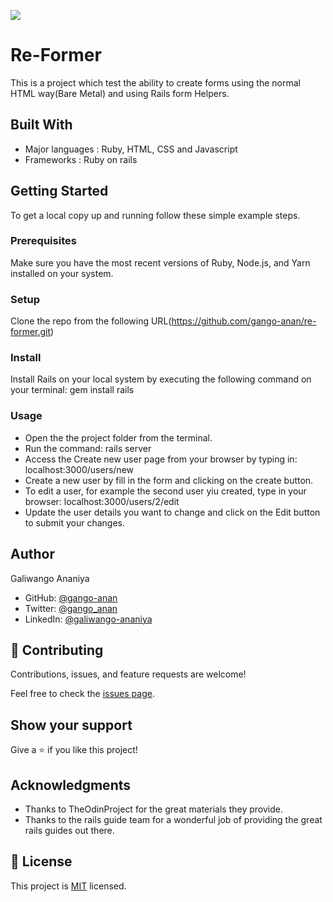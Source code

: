 ![](https://img.shields.io/badge/Microverse-blueviolet)

# Re-Former

This is a project which test the ability to create forms using the normal HTML way(Bare Metal) and using Rails form Helpers.

## Built With

- Major languages : Ruby, HTML, CSS and Javascript
- Frameworks : Ruby on rails

## Getting Started

To get a local copy up and running follow these simple example steps.

### Prerequisites
Make sure you have the most recent versions of Ruby, Node.js, and Yarn installed on your system.

### Setup
Clone the repo from the following URL(https://github.com/gango-anan/re-former.git)
### Install
Install Rails on your local system by executing the following command on your terminal:
gem install rails
### Usage
- Open the the project folder from the terminal.
- Run the command: rails server
- Access the Create new user page from your browser by typing in: localhost:3000/users/new
- Create a new user by fill in the form and clicking on the create button.
- To edit a user, for example the second user yiu created, type in your browser: localhost:3000/users/2/edit
- Update the user details you want to change and click on the Edit button to submit your changes.

## Author

Galiwango Ananiya

- GitHub: [@gango-anan](https://github.com/gango-anan) 
- Twitter: [@gango_anan](https://twitter.com/gango_anan) 
- LinkedIn: [@galiwango-ananiya](https://www.linkedin.com/in/galiwango-ananiya-0800821b4/) 

## 🤝 Contributing

Contributions, issues, and feature requests are welcome!

Feel free to check the [issues page](https://github.com/gango-anan/re-former/issues).

## Show your support

Give a ⭐️ if you like this project!

## Acknowledgments

- Thanks to TheOdinProject for the great materials they provide.
- Thanks to the rails guide team for a wonderful job of providing the great rails guides out there.

## 📝 License

This project is [MIT]( ) licensed.

